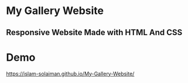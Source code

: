 # My Gallery Website

## Responsive Website Made with HTML And CSS

# Demo

https://islam-solaiman.github.io/My-Gallery-Website/
